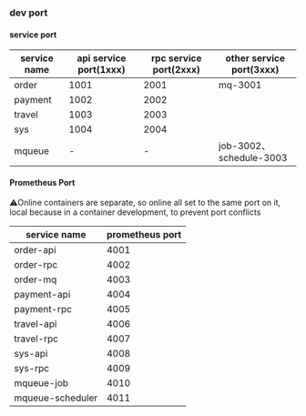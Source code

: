 ### dev port



#### service port

| service name | api service port(1xxx) | rpc service port(2xxx) | other service port(3xxx) |
| ------------ | ---------------------- | ---------------------- | ------------------------ |
| order        | 1001                   | 2001                   | mq-3001                  |
| payment      | 1002                   | 2002                   |                          |
| travel       | 1003                   | 2003                   |                          |
| sys   | 1004                   | 2004                   |                          |
| mqueue       | -                      | -                      | job-3002、schedule-3003  |



#### Prometheus Port

⚠️Online containers are separate, so online all set to the same port on it, local because in a container development, to prevent port conflicts

| service name     | prometheus port |
| ---------------- | --------------- |
| order-api        | 4001            |
| order-rpc        | 4002            |
| order-mq         | 4003            |
| payment-api      | 4004            |
| payment-rpc      | 4005            |
| travel-api       | 4006            |
| travel-rpc       | 4007            |
| sys-api   | 4008            |
| sys-rpc   | 4009            |
| mqueue-job       | 4010            |
| mqueue-scheduler | 4011            |

